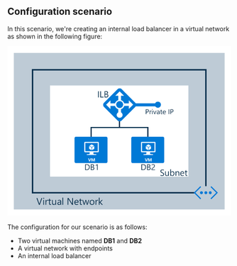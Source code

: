 ## Configuration scenario

In this scenario, we're creating an internal load balancer in a virtual network as shown in the following figure:

![Internal load balancer scenario](./media/load-balancer-get-started-ilb-scenario-include/figure1.png)

The configuration for our scenario is as follows:

* Two virtual machines named **DB1** and **DB2**
* A virtual network with endpoints
* An internal load balancer
